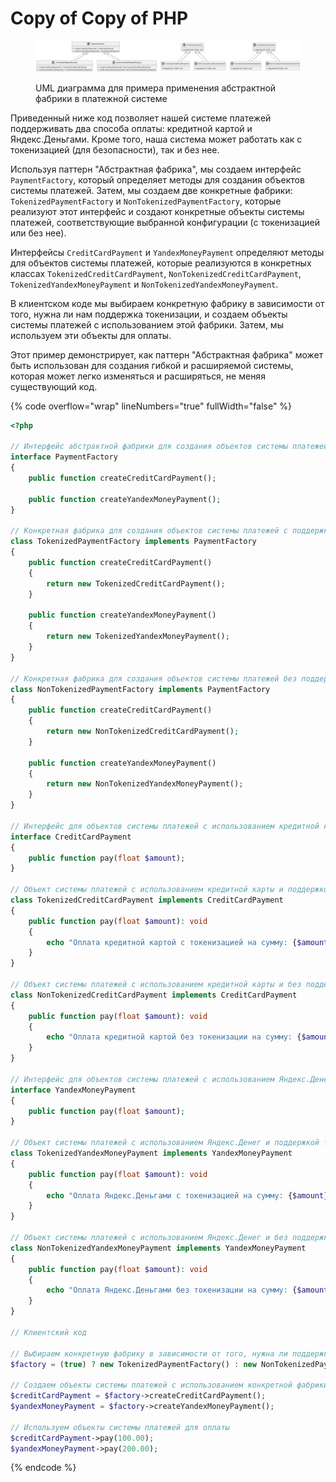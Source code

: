 # Copy of Copy of PHP

<figure><img src="../../../../../.gitbook/assets/image (1).png" alt=""><figcaption><p>UML диаграмма для примера применения абстрактной фабрики в платежной системе</p></figcaption></figure>

Приведенный ниже код позволяет нашей  системе платежей поддерживать два способа оплаты: кредитной картой и Яндекс.Деньгами. Кроме того, наша система может работать как с токенизацией (для безопасности), так и без нее.

Используя паттерн "Абстрактная фабрика", мы создаем интерфейс `PaymentFactory`, который определяет методы для создания объектов системы платежей. Затем, мы создаем две конкретные фабрики: `TokenizedPaymentFactory` и `NonTokenizedPaymentFactory`, которые реализуют этот интерфейс и создают конкретные объекты системы платежей, соответствующие выбранной конфигурации (с токенизацией или без нее).

Интерфейсы `CreditCardPayment` и `YandexMoneyPayment` определяют методы для объектов системы платежей, которые реализуются в конкретных классах `TokenizedCreditCardPayment`, `NonTokenizedCreditCardPayment`, `TokenizedYandexMoneyPayment` и `NonTokenizedYandexMoneyPayment`.

В клиентском коде мы выбираем конкретную фабрику в зависимости от того, нужна ли нам поддержка токенизации, и создаем объекты системы платежей с использованием этой фабрики. Затем, мы используем эти объекты для оплаты.

Этот пример демонстрирует, как паттерн "Абстрактная фабрика" может быть использован для создания гибкой и расширяемой системы, которая может легко изменяться и расширяться, не меняя существующий код.

{% code overflow="wrap" lineNumbers="true" fullWidth="false" %}
```php
<?php

// Интерфейс абстрактной фабрики для создания объектов системы платежей
interface PaymentFactory
{
    public function createCreditCardPayment();

    public function createYandexMoneyPayment();
}

// Конкретная фабрика для создания объектов системы платежей с поддержкой токенизации
class TokenizedPaymentFactory implements PaymentFactory
{
    public function createCreditCardPayment()
    {
        return new TokenizedCreditCardPayment();
    }

    public function createYandexMoneyPayment()
    {
        return new TokenizedYandexMoneyPayment();
    }
}

// Конкретная фабрика для создания объектов системы платежей без поддержки токенизации
class NonTokenizedPaymentFactory implements PaymentFactory
{
    public function createCreditCardPayment()
    {
        return new NonTokenizedCreditCardPayment();
    }

    public function createYandexMoneyPayment()
    {
        return new NonTokenizedYandexMoneyPayment();
    }
}

// Интерфейс для объектов системы платежей с использованием кредитной карты
interface CreditCardPayment
{
    public function pay(float $amount);
}

// Объект системы платежей с использованием кредитной карты и поддержкой токенизации
class TokenizedCreditCardPayment implements CreditCardPayment
{
    public function pay(float $amount): void
    {
        echo "Оплата кредитной картой с токенизацией на сумму: {$amount}" . PHP_EOL;
    }
}

// Объект системы платежей с использованием кредитной карты и без поддержки токенизации
class NonTokenizedCreditCardPayment implements CreditCardPayment
{
    public function pay(float $amount): void
    {
        echo "Оплата кредитной картой без токенизации на сумму: {$amount}" . PHP_EOL;
    }
}

// Интерфейс для объектов системы платежей с использованием Яндекс.Денег
interface YandexMoneyPayment
{
    public function pay(float $amount);
}

// Объект системы платежей с использованием Яндекс.Денег и поддержкой токенизации
class TokenizedYandexMoneyPayment implements YandexMoneyPayment
{
    public function pay(float $amount): void
    {
        echo "Оплата Яндекс.Деньгами с токенизацией на сумму: {$amount}" . PHP_EOL;
    }
}

// Объект системы платежей с использованием Яндекс.Денег и без поддержки токенизации
class NonTokenizedYandexMoneyPayment implements YandexMoneyPayment
{
    public function pay(float $amount): void
    {
        echo "Оплата Яндекс.Деньгами без токенизации на сумму: {$amount}" . PHP_EOL;
    }
}

// Клиентский код

// Выбираем конкретную фабрику в зависимости от того, нужна ли поддержка токенизации
$factory = (true) ? new TokenizedPaymentFactory() : new NonTokenizedPaymentFactory();

// Создаем объекты системы платежей с использованием конкретной фабрики
$creditCardPayment = $factory->createCreditCardPayment();
$yandexMoneyPayment = $factory->createYandexMoneyPayment();

// Используем объекты системы платежей для оплаты
$creditCardPayment->pay(100.00);
$yandexMoneyPayment->pay(200.00);

```
{% endcode %}
